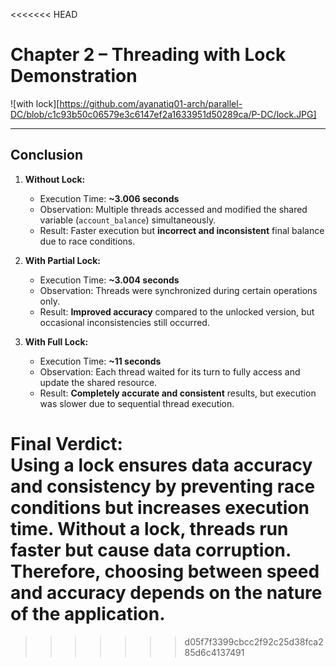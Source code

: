 <<<<<<< HEAD
# Chapter 2 – Threading with Lock Demonstration

![with lock][https://github.com/ayanatiq01-arch/parallel-DC/blob/c1c93b50c06579e3c6147ef2a1633951d50289ca/P-DC/lock.JPG]

---

## Conclusion

1. **Without Lock:**  
   - Execution Time: **~3.006 seconds**  
   - Observation: Multiple threads accessed and modified the shared variable (`account_balance`) simultaneously.  
   - Result: Faster execution but **incorrect and inconsistent** final balance due to race conditions.

2. **With Partial Lock:**  
   - Execution Time: **~3.004 seconds**  
   - Observation: Threads were synchronized during certain operations only.  
   - Result: **Improved accuracy** compared to the unlocked version, but occasional inconsistencies still occurred.

3. **With Full Lock:**  
   - Execution Time: **~11 seconds**  
   - Observation: Each thread waited for its turn to fully access and update the shared resource.  
   - Result: **Completely accurate and consistent** results, but execution was slower due to sequential thread execution.

**Final Verdict:**  
Using a lock ensures **data accuracy and consistency** by preventing race conditions but increases **execution time**. Without a lock, threads run faster but cause data corruption. Therefore, choosing between speed and accuracy depends on the nature of the application.
=======

>>>>>>> d05f7f3399cbcc2f92c25d38fca285d6c4137491
